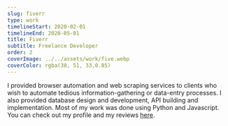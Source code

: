 ```yaml
---
slug: fiverr
type: work
timelineStart: 2020-02-01
timelineEnd: 2020-05-01
title: Fiverr
subtitle: Freelance Developer
order: 2
coverImage: ../../assets/work/five.webp
coverColor: rgba(38, 51, 33,0.85)
---
```

I provided browser automation and web scraping services to clients who wish to automate tedious information-gathering or data-entry processes. I also provided database design and development, API building and implementation. Most of my work was done using Python and Javascript. You can check out my profile and my reviews [here](https://www.fiverr.com/gurupungavn).